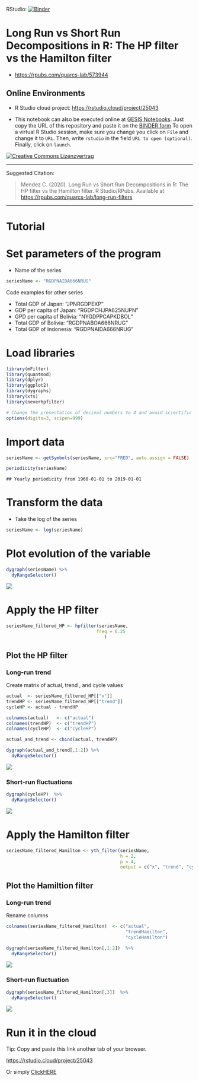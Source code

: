 RStudio: [![Binder](http://mybinder.org/badge_logo.svg)](http://mybinder.org/v2/gh/quarcs-lab/tutorial-long-run-filters/main?urlpath=rstudio)

# Long Run vs Short Run Decompositions in R:  The HP filter vs the Hamilton filter

- https://rpubs.com/quarcs-lab/573944

## Online Environments

- R Studio cloud project: https://rstudio.cloud/project/25043

- This notebook can also be executed online at [GESIS Notebooks](https://notebooks.gesis.org). Just copy the URL of this repository and paste it on the [BINDER form](https://notebooks.gesis.org/binder/) To open a virtual R Studio session, make sure you change you click on `File` and change it to `URL`. Then, write `rstudio` in the field `URL to open (optional)`. Finally, click on `launch`.  


[![Creative Commons Lizenzvertrag](https://i.creativecommons.org/l/by-sa/4.0/88x31.png)](http://creativecommons.org/licenses/by-sa/4.0/)

---

Suggested Citation:

> Mendez C. (2020). Long Run vs Short Run Decompositions in R: The HP
> filter vs the Hamilton filter. R Studio/RPubs. Available at
> <https://rpubs.com/quarcs-lab/long-run-filters>

---

# Tutorial

# Set parameters of the program

  - Name of the series

<!-- end list -->

``` r
seriesName <- "RGDPNAIDA666NRUG"
```

Code examples for other series

  - Total GDP of Japan: “JPNRGDPEXP”
  - GDP per capita of Japan: “RGDPCHJPA625NUPN”
  - GPD per capita of Bolivia: “NYGDPPCAPKDBOL”
  - Total GDP of Bolivia: “RGDPNABOA666NRUG”
  - Total GDP of Indonesia: “RGDPNAIDA666NRUG”

# Load libraries

``` r
library(mFilter)
library(quantmod)
library(dplyr)
library(ggplot2)
library(dygraphs)
library(xts)
library(neverhpfilter)

# Change the presentation of decimal numbers to 4 and avoid scientific notation
options(digits=3, scipen=999)
```

# Import data

``` r
seriesName <- getSymbols(seriesName, src="FRED", auto.assign = FALSE)
```

``` r
periodicity(seriesName)
```

    ## Yearly periodicity from 1960-01-01 to 2019-01-01

# Transform the data

  - Take the log of the series

<!-- end list -->

``` r
seriesName <- log(seriesName)
```

# Plot evolution of the variable

``` r
dygraph(seriesName) %>%
  dyRangeSelector()
```

![](tutorial-long-run-filters_files/figure-gfm/unnamed-chunk-6-1.png)<!-- -->

# Apply the HP filter

``` r
seriesName_filtered_HP <- hpfilter(seriesName,
                                  freq = 6.25      
                                     )
```

## Plot the HP filter

### Long-run trend

Create matrix of actual, trend , and cycle values

``` r
actual  <- seriesName_filtered_HP[["x"]]
trendHP <- seriesName_filtered_HP[["trend"]]
cycleHP <- actual - trendHP

colnames(actual)   <- c("actual")
colnames(trendHP)  <- c("trendHP")
colnames(cycleHP)  <- c("cycleHP")

actual_and_trend <- cbind(actual, trendHP)
```

``` r
dygraph(actual_and_trend[,1:2]) %>%
  dyRangeSelector()
```

![](tutorial-long-run-filters_files/figure-gfm/unnamed-chunk-9-1.png)<!-- -->

### Short-run fluctuations

``` r
dygraph(cycleHP)  %>%
  dyRangeSelector()
```

![](tutorial-long-run-filters_files/figure-gfm/unnamed-chunk-10-1.png)<!-- -->

# Apply the Hamilton filter

``` r
seriesName_filtered_Hamilton <- yth_filter(seriesName,
                                           h = 2,
                                           p = 4,
                                           output = c("x", "trend", "cycle"))
```

## Plot the Hamiltion filter

### Long-run trend

Rename columns

``` r
colnames(seriesName_filtered_Hamilton)  <- c("actual",
                                             "trendHamilton",
                                             "cycleHamilton")
```

``` r
dygraph(seriesName_filtered_Hamilton[,1:2])  %>%
  dyRangeSelector()
```

![](tutorial-long-run-filters_files/figure-gfm/unnamed-chunk-13-1.png)<!-- -->

### Short-run fluctuation

``` r
dygraph(seriesName_filtered_Hamilton[,3])  %>%
  dyRangeSelector()
```

![](tutorial-long-run-filters_files/figure-gfm/unnamed-chunk-14-1.png)<!-- -->

# Run it in the cloud

Tip: Copy and paste this link another tab of your browser.

<https://rstudio.cloud/project/25043>

Or simply
<a href="https://rstudio.cloud/project/25043" target="_blank">ClickHERE</a>
